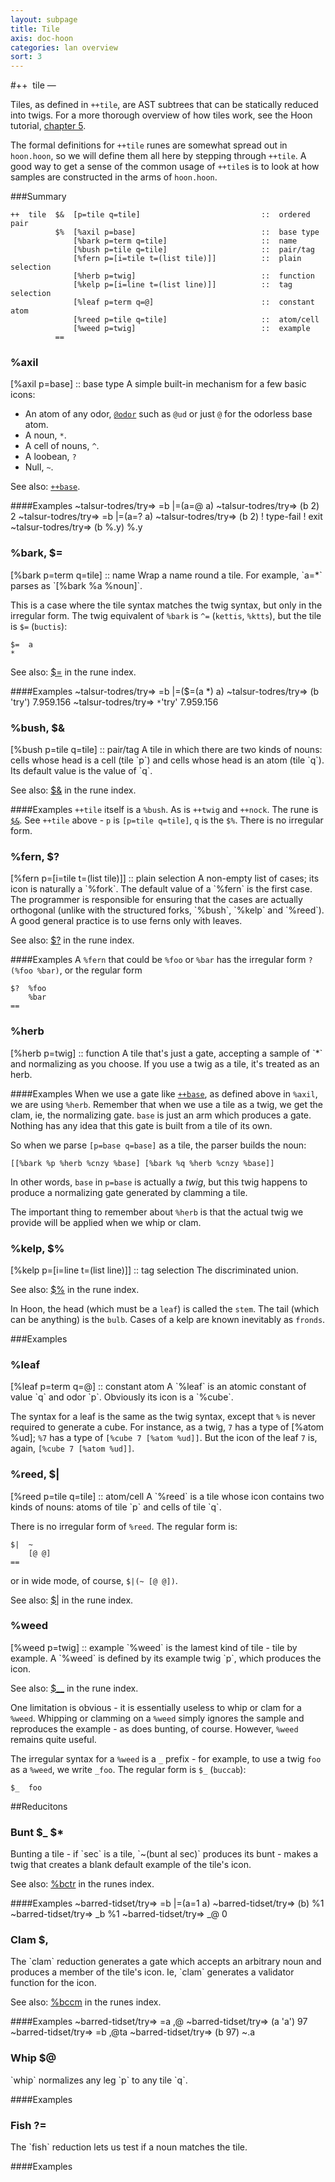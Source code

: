 ```yaml
---
layout: subpage
title: Tile
axis: doc-hoon
categories: lan overview
sort: 3
---
```


#++&nbsp;&nbsp;tile — 

Tiles, as defined in `++tile`, are AST subtrees that can be statically reduced into twigs. For a more thorough overview of how tiles work, see the Hoon tutorial, [chapter 5](/doc/hoon/tut/5/).

The formal definitions for `++tile` runes are somewhat spread out in `hoon.hoon`, so we will define them all here by stepping through `++tile`. A good way to get a sense of the common usage of `++tile`s is to look at how samples are constructed in the arms of `hoon.hoon`.

###Summary

    ++  tile  $&  [p=tile q=tile]                           ::  ordered pair
              $%  [%axil p=base]                            ::  base type
                  [%bark p=term q=tile]                     ::  name
                  [%bush p=tile q=tile]                     ::  pair/tag
                  [%fern p=[i=tile t=(list tile)]]          ::  plain selection
                  [%herb p=twig]                            ::  function
                  [%kelp p=[i=line t=(list line)]]          ::  tag selection
                  [%leaf p=term q=@]                        ::  constant atom
                  [%reed p=tile q=tile]                     ::  atom/cell
                  [%weed p=twig]                            ::  example
              ==  

<h3 id="axil">%axil</h3>
    [%axil p=base]                            ::  base type
A simple built-in mechanism for a few basic icons: 

+ An atom of any odor, [`@odor`](/doc/hoon/lan/odor/) such as `@ud` or just `@` for the
odorless base atom.
+ A noun, `*`.
+ A cell of nouns, `^`.
+ A loobean, `?`
+ Null, `~`. 

See also: [`++base`](/doc/hoon/lib/#++base).

####Examples
    ~talsur-todres/try=> =b |=(a=@ a)
    ~talsur-todres/try=> (b 2)
    2
    ~talsur-todres/try=> =b |=(a=? a)
    ~talsur-todres/try=> (b 2)
    ! type-fail
    ! exit
    ~talsur-todres/try=> (b %.y)
    %.y

<h3 id="%bark">%bark, $=</h3>
    [%bark p=term q=tile]                     ::  name
Wrap a name round a tile. For example, `a=*` parses as `[%bark %a %noun]`.

This is a case where the tile syntax matches the twig syntax, but only in the irregular form.  The twig equivalent of `%bark` is `^=` (`kettis`, `%ktts`), but the tile is `$=` (`buctis`):

    $=  a
    *

See also: [$=](/doc/hoon/lan/rune/#bcts) in the rune index.

####Examples
    ~talsur-todres/try=> =b |=($=(a *) a)
    ~talsur-todres/try=> (b 'try')
    7.959.156
    ~talsur-todres/try=> `*`'try'
    7.959.156

<h3 id="%bush">%bush, $&</h3>
    [%bush p=tile q=tile]                     ::  pair/tag
A tile in which there are two kinds of nouns: cells whose head is a cell (tile `p`) and cells whose head is an atom (tile `q`).  Its default value is the value of `q`.

See also: [$&](/doc/hoon/lan/rune/#bcpm) in the rune index.

####Examples
`++tile` itself is a `%bush`. As is `++twig` and `++nock`.  The rune is [`$&`](/doc/hoon/lan/rune/#bcpm). See `++tile` above - `p` is `[p=tile q=tile]`, `q` is the `$%`. There is no irregular form.

<h3 id="%fern">%fern, $?</h3>
    [%fern p=[i=tile t=(list tile)]]          ::  plain selection
A non-empty list of cases; its icon is naturally a `%fork`. The default value of a `%fern` is the first case. The programmer is responsible for ensuring that the cases are actually orthogonal (unlike with the structured forks, `%bush`, `%kelp` and `%reed`).  A good general practice is to use ferns only with leaves.

See also: [$?](/doc/hoon/lan/rune/#bcwt) in the rune index.

####Examples
A `%fern` that could be `%foo` or `%bar` has the irregular form `?(%foo %bar)`, or the regular form

    $?  %foo
        %bar
    ==

<h3 id="%herb">%herb</h3>
    [%herb p=twig]                            ::  function
A tile that's just a gate, accepting a sample of `*` and normalizing as you choose. If you use a twig as a tile, it's treated as an herb.

####Examples
When we use a gate like [`++base`](/doc/hoon/lib/#++base), as defined above in `%axil`, we are using `%herb`. Remember that when we use a tile as a twig, we get the clam, ie, the normalizing gate. `base` is just an arm which produces a gate.  Nothing has any idea that this gate is built from a tile of its own.

So when we parse `[p=base q=base]` as a tile, the parser builds the noun:

    [[%bark %p %herb %cnzy %base] [%bark %q %herb %cnzy %base]]

In other words, `base` in `p=base` is actually a *twig*, but this twig happens to produce a normalizing gate generated by clamming a tile.

The important thing to remember about `%herb` is that the actual twig we provide will be applied when we whip or clam.

<h3 id="%kelp">%kelp, $%</h3>
    [%kelp p=[i=line t=(list line)]]          ::  tag selection
The discriminated union.

See also: [$%](/doc/hoon/lan/rune/#bccn) in the rune index.

In Hoon, the head (which must be a `leaf`) is called the `stem`. The tail (which can be anything) is the `bulb`.  Cases of a kelp are known inevitably as `fronds`.  

###Examples


<h3 id="%leaf">%leaf</h3>
    [%leaf p=term q=@]                        ::  constant atom
A `%leaf` is an atomic constant of value `q` and odor `p`.
Obviously its icon is a `%cube`.

The syntax for a leaf is the same as the twig syntax, except that
`%` is never required to generate a cube.  For instance, as a
twig, `7` has a type of [%atom %ud]; `%7` has a type of 
`[%cube 7 [%atom %ud]]`.  But the icon of the leaf `7` is,
again, `[%cube 7 [%atom %ud]]`.

<h3 id="%reed">%reed, $|</h3>
    [%reed p=tile q=tile]                     ::  atom/cell
A `%reed` is a tile whose icon contains two kinds of nouns: atoms
of tile `p` and cells of tile `q`.

There is no irregular form of `%reed`.  The regular form is:

    $|  ~
        [@ @]
    ==

or in wide mode, of course, `$|(~ [@ @])`.

See also: [$|](/doc/hoon/lan/rune/#bcbr) in the rune index.

<h3 id="%weed">%weed</h3>
    [%weed p=twig]                            ::  example
`%weed` is the lamest kind of tile - tile by example.  A `%weed`
is defined by its example twig `p`, which produces the icon.

See also: [$__](/doc/hoon/lan/rune/#bccb) in the rune index.

One limitation is obvious - it is essentially useless to whip or
clam for a `%weed`.  Whipping or clamming on a `%weed` simply
ignores the sample and reproduces the example - as does bunting,
of course.  However, `%weed` remains quite useful.

The irregular syntax for a `%weed` is a `_` prefix - for example,
to use a twig `foo` as a `%weed`, we write `_foo`.  The regular
form is `$_` (`buccab`):

    $_  foo


##Reducitons

<h3 id="bunt">Bunt $_ $*</h3>
Bunting a tile - if `sec` is a tile, `~(bunt al sec)` produces its bunt - makes a twig that creates a blank default example of the tile's icon. 

See also: [%bctr](/doc/hoon/lan/rune/#bctr) in the runes index.

####Examples
    ~barred-tidset/try=> =b |=(a=1 a)
    ~barred-tidset/try=> (b)
    %1
    ~barred-tidset/try=> _b
    %1
    ~barred-tidset/try=> _@
    0

<h3 id="clam">Clam $,</h3>
The `clam` reduction generates a gate which accepts an arbitrary
noun and produces a member of the tile's icon.  Ie, `clam`
generates a validator function for the icon. 

See also: [%bccm](/doc/hoon/lan/rune/#bccm) in the runes index.

####Examples
    ~barred-tidset/try=> =a ,@
    ~barred-tidset/try=> (a 'a')
    97
    ~barred-tidset/try=> =b ,@ta
    ~barred-tidset/try=> (b 97)
    ~.a

<h3 id="whip">Whip $@</h3>
`whip` normalizes any leg `p` to any tile `q`. 

####Examples

<h3 id="fish">Fish ?=</h3>
The `fish` reduction lets us test if a noun matches the tile.

####Examples